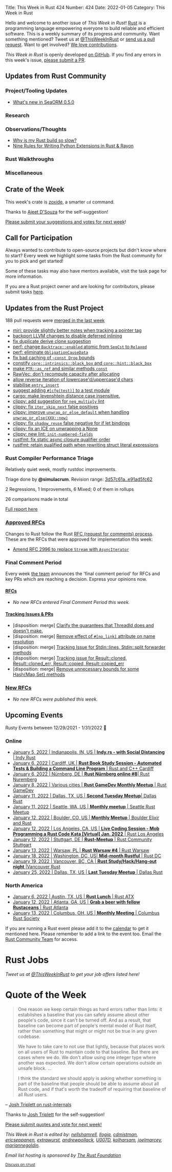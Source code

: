 Title: This Week in Rust 424
Number: 424
Date: 2022-01-05
Category: This Week in Rust

Hello and welcome to another issue of *This Week in Rust*!
[Rust](http://rust-lang.org) is a programming language empowering everyone to build reliable and efficient software.
This is a weekly summary of its progress and community.
Want something mentioned? Tweet us at [@ThisWeekInRust](https://twitter.com/ThisWeekInRust) or [send us a pull request](https://github.com/rust-lang/this-week-in-rust).
Want to get involved? [We love contributions](https://github.com/rust-lang/rust/blob/master/CONTRIBUTING.md).

*This Week in Rust* is openly developed [on GitHub](https://github.com/rust-lang/this-week-in-rust).
If you find any errors in this week's issue, [please submit a PR](https://github.com/rust-lang/this-week-in-rust/pulls).

## Updates from Rust Community

### Project/Tooling Updates

* [What's new in SeaORM 0.5.0](https://www.sea-ql.org/SeaORM/blog/2022-01-01-whats-new-in-0.5.0/)

### Research

### Observations/Thoughts
* [Why is my Rust build so slow?](https://fasterthanli.me/articles/why-is-my-rust-build-so-slow)
* [Nine Rules for Writing Python Extensions in Rust & Rayon](https://towardsdatascience.com/nine-rules-for-writing-python-extensions-in-rust-d35ea3a4ec29?sk=f8d808d5f414154fdb811e4137011437)

### Rust Walkthroughs

### Miscellaneous

## Crate of the Week

This week's crate is [zoxide](https://github.com/ajeetdsouza/zoxide), a smarter `cd` command.

Thanks to [Ajeet D'Souza](https://users.rust-lang.org/t/crate-of-the-week/2704/993) for the self-suggestion!

[Please submit your suggestions and votes for next week][submit_crate]!

[submit_crate]: https://users.rust-lang.org/t/crate-of-the-week/2704

## Call for Participation

Always wanted to contribute to open-source projects but didn't know where to start?
Every week we highlight some tasks from the Rust community for you to pick and get started!

Some of these tasks may also have mentors available, visit the task page for more information.

If you are a Rust project owner and are looking for contributors, please submit tasks [here][guidelines].

[guidelines]: https://users.rust-lang.org/t/twir-call-for-participation/4821

## Updates from the Rust Project

188 pull requests were [merged in the last week][merged]

[merged]: https://github.com/search?q=is%3Apr+org%3Arust-lang+is%3Amerged+merged%3A2021-12-20..2021-12-27

* [miri: provide slightly better notes when tracking a pointer tag](https://github.com/rust-lang/miri/pull/1945)
* [backport LLVM changes to disable deferred inlining](https://github.com/rust-lang/rust/pull/92110)
* [fix duplicate derive clone suggestion](https://github.com/rust-lang/rust/pull/91544)
* [perf: change `Backtrace::enabled` atomic from `SeqCst` to `Relaxed`](https://github.com/rust-lang/rust/pull/92139)
* [perf: eliminate `ObligationCauseData`](https://github.com/rust-lang/rust/pull/91844)
* [fix bad caching of `~const Drop` bounds](https://github.com/rust-lang/rust/pull/92149)
* [constify `core::intrinsics::black_box` and `core::hint::black_box`](https://github.com/rust-lang/rust/pull/92226)
* [make `PTR::as_ref` and similar methods `const`](https://github.com/rust-lang/rust/pull/91823)
* [RawVec: don't recompute capacity after allocating](https://github.com/rust-lang/rust/pull/92220)
* [allow reverse iteration of lowercase'd/uppercase'd chars](https://github.com/rust-lang/rust/pull/88858)
* [stabilise `entry_insert`](https://github.com/rust-lang/rust/pull/90345)
* [suggest adding `#[cfg(test)]` to a test module](https://github.com/rust-lang/rust/pull/91770)
* [cargo: make levenshtein distance case insensitive.](https://github.com/rust-lang/cargo/pull/10224)
* [clippy: add suggestion for `neg_multiply` lint](https://github.com/rust-lang/rust-clippy/pull/8144)
* [clippy: fix `iter_skip_next` false positives](https://github.com/rust-lang/rust-clippy/pull/8133)
* [clippy: improve `unwrap_or_else_default` when handling `unwrap_or_else(XXX::new)`](https://github.com/rust-lang/rust-clippy/pull/8163)
* [clippy: fix `shadow_reuse` false negative for if let bindings](https://github.com/rust-lang/rust-clippy/pull/8165)
* [clippy: fix an ICE on unwrapping a None](https://github.com/rust-lang/rust-clippy/pull/8167)
* [clippy: new lint: `init-numbered-fields`](https://github.com/rust-lang/rust-clippy/pull/8170)
* [rustfmt: fix static async closure qualifier order](https://github.com/rust-lang/rustfmt/pull/5150)
* [rustfmt: retain qualified path when rewriting struct literal expressions](https://github.com/rust-lang/rustfmt/pull/5152)

### Rust Compiler Performance Triage

Relatively quiet week, mostly rustdoc improvements.

Triage done by **@simulacrum**.
Revision range: [3d57c61a..e91ad5fc62](https://perf.rust-lang.org/?start=3d57c61a9e04dcd3df633f41142009d6dcad4399&end=e91ad5fc62bdee4a29c18baa5fad2ca42fc91bf4&absolute=false&stat=instructions%3Au)

2 Regressions, 1 Improvements, 6 Mixed; 0 of them in rollups

26 comparisons made in total

[Full report here](https://github.com/rust-lang/rustc-perf/blob/master/triage/2021-12-28.md)

### [Approved RFCs](https://github.com/rust-lang/rfcs/commits/master)

Changes to Rust follow the Rust [RFC (request for comments) process](https://github.com/rust-lang/rfcs#rust-rfcs). These
are the RFCs that were approved for implementation this week:

* [Amend RFC 2996 to replace `Stream` with  `AsyncIterator`](https://github.com/rust-lang/rfcs/pull/3208)

### Final Comment Period

Every week [the team](https://www.rust-lang.org/team.html) announces the
'final comment period' for RFCs and key PRs which are reaching a
decision. Express your opinions now.

#### [RFCs](https://github.com/rust-lang/rfcs/labels/final-comment-period)

* *No new RFCs entered Final Comment Period this week.*

#### [Tracking Issues & PRs](https://github.com/rust-lang/rust/issues?q=is%3Aopen+label%3Afinal-comment-period+sort%3Aupdated-desc)

* [disposition: merge] [Clarify the guarantees that ThreadId does and doesn't make.](https://github.com/rust-lang/rust/pull/84083)
* [disposition: merge] [Remove effect of `#[no_link]` attribute on name resolution](https://github.com/rust-lang/rust/pull/92034)
* [disposition: merge] [Tracking Issue for Stdin::lines, Stdin::split forwarder methods](https://github.com/rust-lang/rust/issues/87096)
* [disposition: merge] [Tracking issue for Result::cloned, Result::cloned_err, Result::copied, Result::copied_err](https://github.com/rust-lang/rust/issues/63168)
* [disposition: merge] [Remove unnecessary bounds for some Hash{Map,Set} methods](https://github.com/rust-lang/rust/pull/91593)

### [New RFCs](https://github.com/rust-lang/rfcs/pulls)

* *No new RFCs were published this week.*

## Upcoming Events

Rusty Events between 12/29/2021 - 1/31/2022 🦀

### Online

* [January 5, 2022 | Indianapolis, IN, US | **Indy.rs - with Social Distancing** | Indy Rust](https://www.meetup.com/indyrs/events/qwtdjsydccbhb/)
* [January 6, 2022 | Cardiff, UK | **Rust Book Study Session - Automated Tests & Building a Command Line Program** | Rust and C++ Cardiff](https://www.meetup.com/rust-and-c-plus-plus-in-cardiff/events/282667031/)
* [January 6, 2022 | Nürnberg, DE | **Rust Nürnberg online #8**| Rust Nuremberg](https://www.meetup.com/rust-noris/events/282344613/)
* [January 8, 2022 | Various cities | **Rust GameDev Monthly Meetup** | Rust GameDev](https://www.google.com/calendar/embed?src=apd9vmbc22egenmtu5l6c5jbfc%40group.calendar.google.com)
* [January 11, 2022 | Dallas, TX, US | **Second Tuesday Meetup**| Dallas Rust](https://www.meetup.com/Dallas-Rust/events/vqtjcsydccbpb/)
* [January 11, 2022 | Seattle, WA, US | **Monthly meetup** | Seattle Rust Meetup](https://www.meetup.com/Seattle-Rust-Meetup/events/gskksrydccbpb/)
* [January 12, 2022 | Boulder, CO, US | **Monthly Meetup** | Boulder Elixir and Rust](https://www.meetup.com/boulder-elixir-rust/events/zvxcsrydccbqb/)
* [January 12, 2022 | Los Angeles, CA, US | **Live Coding Session - Mob Programming a Rust Code Kata [Virtual] Jan. 2022** | Rust Los Angeles](https://www.meetup.com/Rust-Los-Angeles/events/282580016/)
* [January 12, 2022 | Stuttgart, DE | **Rust-Meetup** | Rust Community Stuttgart](https://www.meetup.com/Rust-Community-Stuttgart/events/gjrtqsydccbqb/)
* [January 13, 2022 | Warsaw, PL | **Rust Warsaw #4** | Rust Warsaw](https://www.meetup.com/pl-PL/Rust-Warsaw/events/282879405/)
* [January 18, 2022 | Washington, DC, US| **Mid-month Rustful** | Rust DC](https://www.meetup.com/RustDC/events/vdhxgsydccbxb/)
* [January 19, 2022 | Vancouver, BC, CA | **Rust Study/Hack/Hang-out night** |Vancouver Rust](https://www.meetup.com/Vancouver-Rust/events/nwcmpsydccbzb)
* [January 25, 2022 | Dallas, TX, US | **Last Tuesday Meetup** | Dallas Rust](https://www.meetup.com/Dallas-Rust/events/jqxqwrydccbhc/)

### North America

* [January 6, 2022 | Austin, TX, US | **Rust Lunch** | Rust ATX](https://www.meetup.com/rust-atx/events/282756864/)
* [January 12, 2022 | Atlanta, GA, US | **Grab a beer with fellow Rustaceans** | Rust Atlanta](https://www.meetup.com/Rust-ATL/events/lhpkmsydccbqb/)
* [January 13, 2022 | Columbus, OH, US | **Monthly Meeting** | Columbus Rust Society](https://www.meetup.com/columbus-rs/events/dpkhgrydccbrb/)


If you are running a Rust event please add it to the [calendar] to get
it mentioned here. Please remember to add a link to the event too.
Email the [Rust Community Team][community] for access.

[calendar]: https://www.google.com/calendar/embed?src=apd9vmbc22egenmtu5l6c5jbfc%40group.calendar.google.com
[community]: mailto:community-team@rust-lang.org

# Rust Jobs

*Tweet us at [@ThisWeekInRust](https://twitter.com/ThisWeekInRust) to get your job offers listed here!*

# Quote of the Week

> One reason we keep certain things as hard errors rather than lints: it establishes a baseline
> that you can safely assume about other people's code, since it can't be turned off. And as a
> result, that baseline can become part of people's mental model of Rust itself, rather than
> something that might or might not be true in any given codebase.
>
> We have to take care to not use that lightly, because that places work on all users of Rust to
> maintain code to that baseline. But there are cases where we do. We don't allow using one integer
> type where another was expected. We don't allow certain operations outside an unsafe block. ...
>
> I think the standard we should apply is asking whether something is part of the baseline that
> people should be able to assume about all Rust code, and if that's worth the tradeoff of requiring
> that baseline of all Rust users.

– [Josh Triplett on rust-internals](https://internals.rust-lang.org/t/lack-of-mut-in-bindings-as-a-deny-by-default-lint/15818/8)

Thanks to [Josh Triplett](https://users.rust-lang.org/t/twir-quote-of-the-week/328/1153) for the self-suggestion!

[Please submit quotes and vote for next week!](https://users.rust-lang.org/t/twir-quote-of-the-week/328)

*This Week in Rust is edited by: [nellshamrell](https://github.com/nellshamrell), [llogiq](https://github.com/llogiq), [cdmistman](https://github.com/cdmistman), [ericseppanen](https://github.com/ericseppanen), [extrawurst](https://github.com/extrawurst), [andrewpollack](https://github.com/andrewpollack), [U007D](https://github.com/U007D), [kolharsam](https://github.com/kolharsam), [joelmarcey](https://github.com/joelmarcey), [mariannegoldin](https://github.com/mariannegoldin).*

*Email list hosting is sponsored by [The Rust Foundation](https://foundation.rust-lang.org/)*

<small>[Discuss on r/rust](https://www.reddit.com/r/rust/comments/k5nsab/this_week_in_rust_367/)</small>
